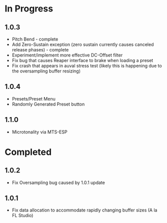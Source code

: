 # In Progress

## 1.0.3
* Pitch Bend - complete
* Add Zero-Sustain exception (zero sustain currently causes canceled release phases) - complete
* Experiment/implement more effective DC-Offset filter
* Fix bug that causes Reaper interface to brake when loading a preset
* Fix crash that appears in auval stress test (likely this is happening due to the oversampling buffer resizing)

## 1.0.4
* Presets/Preset Menu
* Randomly Generated Preset button

## 1.1.0
* Microtonality via MTS-ESP

# Completed

## 1.0.2
* Fix Oversampling bug caused by 1.0.1 update

## 1.0.1
* Fix data allocation to accommodate rapidly changing buffer sizes (A la FL Studio)